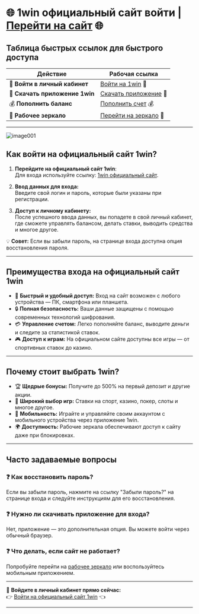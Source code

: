 # 🌐 1win официальный сайт войти | [Перейти на сайт](https://brandplay.link/6F5VqbyZ) 🌐

## Таблица быстрых ссылок для быстрого доступа

| **Действие**                        | **Рабочая ссылка**                   |
|-------------------------------------|--------------------------------------|
| 🔑 **Войти в личный кабинет**        | [Войти на 1win](https://brandplay.link/6F5VqbyZ) 🔑 |
| 📲 **Скачать приложение 1win**      | [Скачать приложение](https://brandplay.link/6F5VqbyZ) 📲 |
| 💰 **Пополнить баланс**             | [Пополнить счет](https://brandplay.link/6F5VqbyZ) 💰 |
| 🔗 **Рабочее зеркало**              | [Перейти на зеркало](https://brandplay.link/6F5VqbyZ) 🔗 |

---
![image001](https://github.com/user-attachments/assets/8ca5908b-90e1-4ed6-b61c-5feed0b8053b)

## Как войти на официальный сайт 1win?

1. **Перейдите на официальный сайт 1win**:  
   Для входа используйте ссылку: [1win официальный сайт](https://brandplay.link/6F5VqbyZ).

2. **Ввод данных для входа:**  
   Введите свой логин и пароль, которые были указаны при регистрации.

3. **Доступ к личному кабинету:**  
   После успешного ввода данных, вы попадете в свой личный кабинет, где сможете управлять балансом, делать ставки, выводить средства и многое другое.

💡 **Совет:** Если вы забыли пароль, на странице входа доступна опция восстановления пароля.

---

## Преимущества входа на официальный сайт 1win

- 🚀 **Быстрый и удобный доступ:** Вход на сайт возможен с любого устройства — ПК, смартфона или планшета.
- 🔒 **Полная безопасность:** Ваши данные защищены с помощью современных технологий шифрования.
- 💳 **Управление счетом:** Легко пополняйте баланс, выводите деньги и следите за статистикой ставок.
- 🎮 **Доступ к играм:** На официальном сайте доступны все игры — от спортивных ставок до казино.

---

## Почему стоит выбрать 1win?

- 🏆 **Щедрые бонусы:** Получите до 500% на первый депозит и другие акции.
- 🎰 **Широкий выбор игр:** Ставки на спорт, казино, покер, слоты и многое другое.
- 📲 **Мобильность:** Играйте и управляйте своим аккаунтом с мобильного устройства через приложение 1win.
- 🌍 **Доступность:** Рабочие зеркала обеспечивают доступ к сайту даже при блокировках.

---

## Часто задаваемые вопросы

### ❓ Как восстановить пароль?  
Если вы забыли пароль, нажмите на ссылку "Забыли пароль?" на странице входа и следуйте инструкциям для его восстановления.

### ❓ Нужно ли скачивать приложение для входа?  
Нет, приложение — это дополнительная опция. Вы можете войти через обычный браузер.

### ❓ Что делать, если сайт не работает?  
Попробуйте перейти на [рабочее зеркало](https://brandplay.link/6F5VqbyZ) или воспользуйтесь мобильным приложением.

---

🔽 **Войдите в личный кабинет прямо сейчас:**  
👉 [Войти на официальный сайт 1win](https://brandplay.link/6F5VqbyZ) 👈

---

